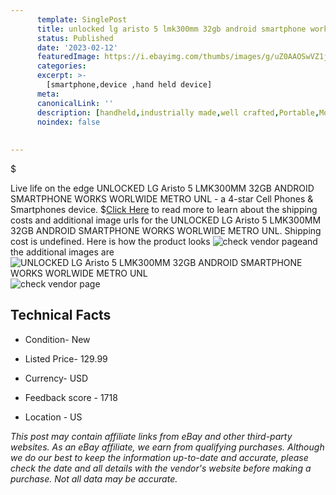```yaml
---
      template: SinglePost
      title: unlocked lg aristo 5 lmk300mm 32gb android smartphone works worlwide metro unl
      status: Published
      date: '2023-02-12'
      featuredImage: https://i.ebayimg.com/thumbs/images/g/uZ0AAOSwVZ1jI2~U/s-l225.jpg
      categories: 
      excerpt: >-
        [smartphone,device ,hand held device]
      meta:
      canonicalLink: ''
      description: [handheld,industrially made,well crafted,Portable,Mobile,Compact,Convenient,Lightweight,Maneuverable,Man-portable,Miniature,Carriable,Hand-held,Light,Holdable,Transportable,Mobile device,Pocket-sized,On-the-go,Wireless,Cordless,Compact size,Convenient size, smartphone,device ,hand held device]
      noindex: false
      
        
---
```

$

Live life on the edge UNLOCKED LG Aristo 5 LMK300MM 32GB ANDROID SMARTPHONE WORKS WORLWIDE METRO UNL - a 4-star Cell Phones & Smartphones device.
$[Click Here](https://www.ebay.com/itm/185581698592?hash=item2b3587fe20%3Ag%3AuZ0AAOSwVZ1jI2%7EU&amdata=enc%3AAQAHAAAA4DsRurG7zXOAVD1SU%2F6B65fq1jPW3Ju4dDwVVl6AYt0RUH4j4NNwbgSSBU9FAEDVBq1tivUAPRzxGQxPLhK8iJilKS3FJDuTr%2BMGAvJ%2FV2txOkV99ZiMlWiAQfnI1vLjdUzcyUiibmF0k4hX4bAjhcbJrRoZU0XUgloNpczO6v3ljK%2FoMaCI8dhauxCDY7chGzD1pLjQ4hCvlzTbAhD22ElgNQzBJhz0m7uRKfeFRnlPjUHGlr0zL8%2FakDYSBB8OYLfMkaYiwre2pDUQtZO%2FzLzakMsWGue0syMhhx%2FDfMu0&mkevt=1&mkcid=1&mkrid=711-53200-19255-0&campid=%253CePNCampaignId%253E&customid=%253CreferenceId%253E&toolid=10049) to read more to learn about the shipping costs and additional image urls for the UNLOCKED LG Aristo 5 LMK300MM 32GB ANDROID SMARTPHONE WORKS WORLWIDE METRO UNL. Shipping cost is undefined. Here is how the product looks ![check vendor page](https://i.ebayimg.com/thumbs/images/g/uZ0AAOSwVZ1jI2~U/s-l225.jpg)and the additional images are![UNLOCKED LG Aristo 5 LMK300MM 32GB ANDROID SMARTPHONE WORKS WORLWIDE METRO UNL](https://i.ebayimg.com/images/g/uZ0AAOSwVZ1jI2~U/s-l1600.jpg)![check vendor page](https://origin-galleryplus.ebayimg.com/ws/web/185581698592_2_0_1/225x225.jpg,https://origin-galleryplus.ebayimg.com/ws/web/185581698592_3_0_1/225x225.jpg,https://origin-galleryplus.ebayimg.com/ws/web/185581698592_4_0_1/225x225.jpg,https://origin-galleryplus.ebayimg.com/ws/web/185581698592_5_0_1/225x225.jpg)



 ## Technical Facts 



     
      

 - Condition- New 


      

 - Listed Price- 129.99 


      

 - Currency- USD 


      

 - Feedback score - 1718 


      

 - Location - US 


      
      

 *_This post may contain affiliate links from eBay and other third-party websites. As an eBay affiliate, we earn from qualifying purchases. Although we do our best to keep the information up-to-date and accurate, please check the date and all details with the vendor's website before making a purchase. Not all data may be accurate._*






